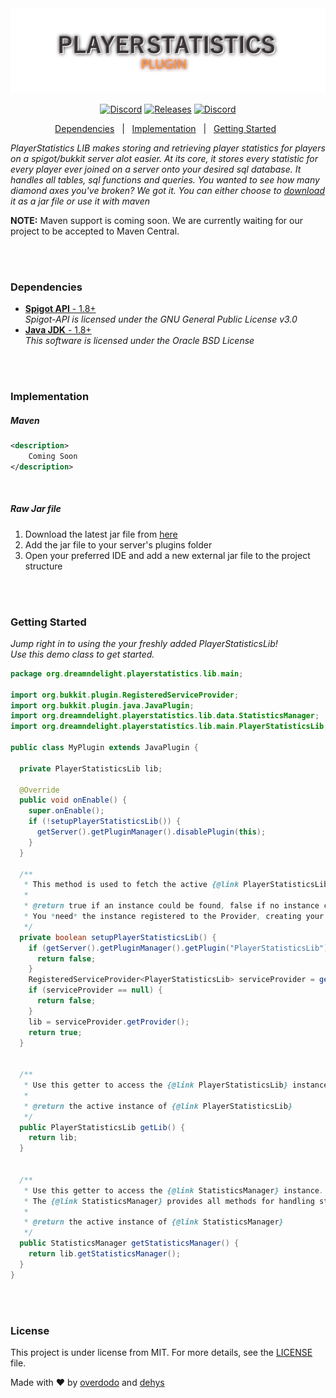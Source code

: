 <div align="center" id="top"> 
  <img src="./res/banner.png" alt="Playerstatistics" />
</div>

<p align="center">
  <a href="https://discord.gg/TvEffRs"><img alt="Discord" src="https://img.shields.io/discord/435431724831211522?color=%237289DA&label=%20%E2%80%8E%20%E2%80%8E%20%E2%80%8EDiscord%20%E2%80%8E&logo=Discord&logoColor=%237289DA&style=flat-square"></a>
  <a href="https://github.com/Dream-n-Delight/PlayerStatistics/releases"><img alt="Releases" src="https://img.shields.io/github/v/release/dream-n-delight/PlayerStatisticsLib?color=%2354f95f&label=Latest%20Release&logo=GitHub&logoColor=%2354f95f&style=flat-square"></a>
  <a href="https://en.wikipedia.org/wiki/MIT_License"><img alt="Discord" src="https://img.shields.io/github/license/dream-n-delight/PlayerStatisticsLib?color=%23f9a154&label=License&style=flat-square"></a>
</p>
<p align="center">
  <a href="https://github.com/Dream-n-Delight/PlayerStatistics/blob/pilot/README.md#dependencies">Dependencies</a> &#xa0; | &#xa0;
  <a href="https://github.com/Dream-n-Delight/PlayerStatistics/blob/pilot/README.md#implementation">Implementation</a> &#xa0; | &#xa0;
  <a href="https://github.com/Dream-n-Delight/PlayerStatistics/tree/pilot#getting-started">Getting Started</a> &#xa0;
</p>

*PlayerStatistics LIB makes storing and retrieving player statistics for players on a spigot/bukkit server alot easier. At its core, it stores every statistic for every player ever joined on a server onto your desired sql database. It handles all tables, sql functions and queries. You wanted to see how many diamond axes you've broken? We got it. You can either choose to [download](https://github.com/Dream-n-Delight/PlayerStatistics/releases) it as a jar file or use it with maven*

**NOTE:** Maven support is coming soon. We are currently waiting for our project to be accepted to Maven Central.

<br>
<br>

### Dependencies ###
- [**Spigot API** - 1.8+](https://hub.spigotmc.org/jenkins/job/BuildTools/)<br>
  *Spigot-API is licensed under the GNU General Public License v3.0*<br>
- [**Java JDK** - 1.8+](https://www.oracle.com/java/technologies/javase/javase-jdk8-downloads.html)<br>
  *This software is licensed under the Oracle BSD License*
  
<br>
<br>

### Implementation ###

<h5>Maven</h5>

```xml
<description>
    Coming Soon
</description>
```

<br>


<h5>Raw Jar file</h5>

1. Download the latest jar file from [here](https://github.com/dream-n-delight/playerstatistics/releases)
2. Add the jar file to your server's plugins folder
3. Open your preferred IDE and add a new external jar file to the project structure

<br>
<br>

### Getting Started ###

*Jump right in to using the your freshly added PlayerStatisticsLib!*
<br>
*Use this demo class to get started.*
```java
package org.dreamndelight.playerstatistics.lib.main;

import org.bukkit.plugin.RegisteredServiceProvider;
import org.bukkit.plugin.java.JavaPlugin;
import org.dreamndelight.playerstatistics.lib.data.StatisticsManager;
import org.dreamndelight.playerstatistics.lib.main.PlayerStatisticsLib;

public class MyPlugin extends JavaPlugin {

  private PlayerStatisticsLib lib;

  @Override
  public void onEnable() {
    super.onEnable();
    if (!setupPlayerStatisticsLib()) {
      getServer().getPluginManager().disablePlugin(this);
    }
  }

  /**
   * This method is used to fetch the active {@link PlayerStatisticsLib} instance from Bukkit's {@link RegisteredServiceProvider}
   *
   * @return true if an instance could be found, false if no instance could be found. In this case disable your plugin. 
   * You *need* the instance registered to the Provider, creating your own instance can lead to loss of data
   */
  private boolean setupPlayerStatisticsLib() {
    if (getServer().getPluginManager().getPlugin("PlayerStatisticsLib") == null) {
      return false;
    }
    RegisteredServiceProvider<PlayerStatisticsLib> serviceProvider = getServer().getServicesManager().getRegistration(PlayerStatisticsLib.class);
    if (serviceProvider == null) {
      return false;
    }
    lib = serviceProvider.getProvider();
    return true;
  }


  /**
   * Use this getter to access the {@link PlayerStatisticsLib} instance anywhere in your plugin
   *
   * @return the active instance of {@link PlayerStatisticsLib}
   */
  public PlayerStatisticsLib getLib() {
    return lib;
  }


  /**
   * Use this getter to access the {@link StatisticsManager} instance. 
   * The {@link StatisticsManager} provides all methods for handling statistics, most importantly, for retrieving them
   *
   * @return the active instance of {@link StatisticsManager}
   */
  public StatisticsManager getStatisticsManager() {
    return lib.getStatisticsManager();
  }
}

```

<br>
<br>

### License ###

This project is under license from MIT. For more details, see the [LICENSE](LICENSE.md) file.


Made with :heart: by <a href="https://github.com/overdodo" target="_blank">overdodo</a> and <a href="https://github.com/dehys" target="_blank">dehys</a>
